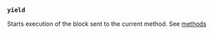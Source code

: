 ### `yield`

Starts execution of the block sent to the current method. See [methods](https://docs.ruby-lang.org/en/3.3/syntax/methods_rdoc.html)
